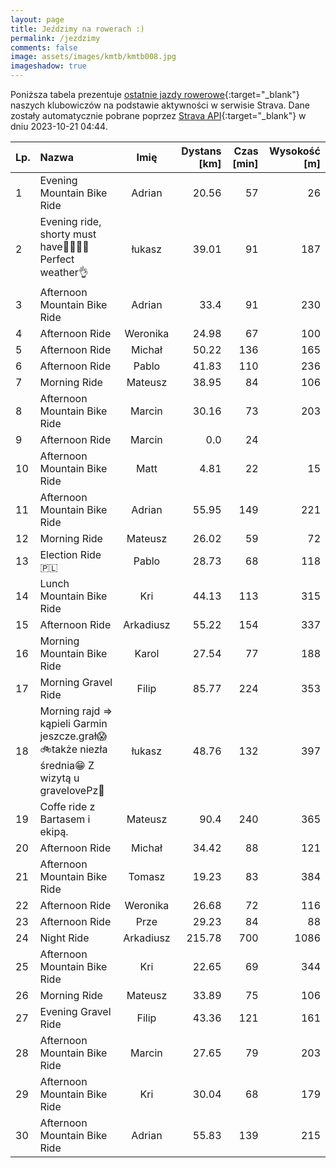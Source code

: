 ```yaml
---
layout: page
title: Jeździmy na rowerach :)
permalink: /jezdzimy
comments: false
image: assets/images/kmtb/kmtb008.jpg
imageshadow: true
---
```


Poniższa tabela prezentuje [ostatnie jazdy rowerowe](https://www.strava.com/clubs/336381){:target="_blank"} naszych klubowiczów na podstawie aktywności w serwisie Strava. Dane zostały automatycznie pobrane poprzez [Strava API](https://developers.strava.com/docs/reference/#api-Clubs-getClubActivitiesById){:target="_blank"} w dniu 2023-10-21 04:44.

Lp. | Nazwa | Imię | Dystans [km] | Czas [min] | Wysokość [m]
:--- | :--- | :---: | ---: | ---: | ---:
1|Evening Mountain Bike Ride|Adrian|20.56|57|26
2|Evening ride, shorty must have🐝🚴‍♂️🌞Perfect weather👌|łukasz|39.01|91|187
3|Afternoon Mountain Bike Ride|Adrian|33.4|91|230
4|Afternoon Ride|Weronika|24.98|67|100
5|Afternoon Ride|Michał|50.22|136|165
6|Afternoon Ride|Pablo|41.83|110|236
7|Morning Ride|Mateusz|38.95|84|106
8|Afternoon Mountain Bike Ride|Marcin|30.16|73|203
9|Afternoon Ride|Marcin|0.0|24|
10|Afternoon Mountain Bike Ride|Matt|4.81|22|15
11|Afternoon Mountain Bike Ride|Adrian|55.95|149|221
12|Morning Ride|Mateusz|26.02|59|72
13|Election Ride 🇵🇱|Pablo|28.73|68|118
14|Lunch Mountain Bike Ride|Kri|44.13|113|315
15|Afternoon Ride|Arkadiusz|55.22|154|337
16|Morning Mountain Bike Ride|Karol|27.54|77|188
17|Morning Gravel Ride|Filip|85.77|224|353
18|Morning rajd => kąpieli Garmin jeszcze.grał😱🚲także niezła średnia😁 Z wizytą u gravelovePz🐏|łukasz|48.76|132|397
19|Coffe ride z Bartasem i ekipą.|Mateusz|90.4|240|365
20|Afternoon Ride|Michał|34.42|88|121
21|Afternoon Mountain Bike Ride|Tomasz|19.23|83|384
22|Afternoon Ride|Weronika|26.68|72|116
23|Afternoon Ride|Prze|29.23|84|88
24|Night Ride|Arkadiusz|215.78|700|1086
25|Afternoon Mountain Bike Ride|Kri|22.65|69|344
26|Morning Ride|Mateusz|33.89|75|106
27|Evening Gravel Ride|Filip|43.36|121|161
28|Afternoon Mountain Bike Ride|Marcin|27.65|79|203
29|Afternoon Mountain Bike Ride|Kri|30.04|68|179
30|Afternoon Mountain Bike Ride|Adrian|55.83|139|215
